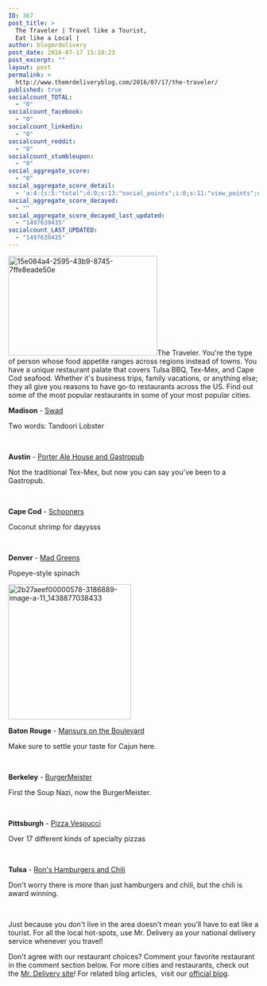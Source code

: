 ```yaml
---
ID: 367
post_title: >
  The Traveler | Travel like a Tourist,
  Eat like a Local |
author: blogmrdelivery
post_date: 2016-07-17 15:10:23
post_excerpt: ""
layout: post
permalink: >
  http://www.themrdeliveryblog.com/2016/07/17/the-traveler/
published: true
socialcount_TOTAL:
  - "0"
socialcount_facebook:
  - "0"
socialcount_linkedin:
  - "0"
socialcount_reddit:
  - "0"
socialcount_stumbleupon:
  - "0"
social_aggregate_score:
  - "0"
social_aggregate_score_detail:
  - 'a:4:{s:5:"total";d:0;s:13:"social_points";i:0;s:11:"view_points";d:0;s:14:"comment_points";i:0;}'
social_aggregate_score_decayed:
  - ""
social_aggregate_score_decayed_last_updated:
  - "1497639435"
socialcount_LAST_UPDATED:
  - "1497639435"
---
```

<img class="size-medium wp-image-414 alignleft" src="http://www.themrdeliveryblog.com/wp-content/uploads/2016/07/15e084a4-2595-43b9-8745-7ffe8eade50e-300x200.jpg" alt="15e084a4-2595-43b9-8745-7ffe8eade50e" width="300" height="200" /><span style="font-weight: 400;">The Traveler. You're the type of person whose food appetite ranges across regions instead of towns. You have a unique restaurant palate that covers Tulsa BBQ, Tex-Mex, and Cape Cod seafood. Whether it's business trips, family vacations, or anything else; they all give you reasons to have go-to restaurants across the US. Find out some of the most popular restaurants in some of your most popular cities. </span>

<strong>Madison</strong> - <a href="https://www.mrdelivery.com/order/restaurant/swad-east-menu/846">Swad</a>

Two words: Tandoori Lobster

&nbsp;

<span style="font-weight: 400;"><strong>Austin</strong> - <a href="https://www.mrdelivery.com/order/restaurant/porter-ale-house-and-gastropub-menu/2373">Porter Ale House and Gastropub</a></span>

<span style="font-weight: 400;">Not the traditional Tex-Mex, but now you can say you've been to a Gastropub.</span>

&nbsp;

<strong>Cape Cod</strong> - <a href="https://www.mrdelivery.com/order/restaurant/schooners-menu/1886">Schooners</a>

Coconut shrimp for dayysss

&nbsp;

<strong>Denver</strong> - <a href="https://www.mrdelivery.com/order/restaurant/mad-greens-menu/833">Mad Greens</a>

Popeye-style spinach

<img class="alignnone wp-image-382" src="https://blogmrdelivery.files.wordpress.com/2016/07/2b27aeef00000578-3186889-image-a-11_1438877038433.jpg" alt="2b27aeef00000578-3186889-image-a-11_1438877038433" width="247" height="272" />

<span style="font-weight: 400;"><strong>Baton Rouge</strong> - <a href="https://www.mrdelivery.com/order/restaurant/mansurs-on-the-boulevard-menu/1895">Mansurs on the Boulevard</a></span>

<span style="font-weight: 400;">Make sure to settle your taste for Cajun here.</span>

&nbsp;

<strong>Berkeley</strong> - <a href="https://www.mrdelivery.com/order/restaurant/burgermeister--menu/628">BurgerMeister</a>

First the Soup Nazi, now the BurgerMeister.

&nbsp;

<strong>Pittsburgh</strong> - <a href="https://www.mrdelivery.com/order/restaurant/pizza-vespucci-menu/1018">Pizza Vespucci</a>

Over 17 different kinds of specialty pizzas

&nbsp;

<strong>Tulsa</strong> - <a href="https://www.mrdelivery.com/order/restaurant/rons-hamburgers-and-chili-menu/1900">Ron's Hamburgers and Chili</a>

Don't worry there is more than just hamburgers and chili, but the chili is award winning.

&nbsp;

Just because you don't live in the area doesn't mean you'll have to eat like a tourist. For all the local hot-spots, use Mr. Delivery as your national delivery service whenever you travel!

Don't agree with our restaurant choices? Comment your favorite restaurant in the comment section below. For more cities and restaurants, check out the <a href="http://www.mrdelivery.com">Mr. Delivery site</a>! For related blog articles,  visit our <a href="http://blogmrdelivery.com">official blog</a>.

&nbsp;

&nbsp;

&nbsp;

&nbsp;

&nbsp;

&nbsp;